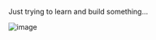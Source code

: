 Just trying to learn and build something...

![image](https://github.com/pratyush2331/portfolio-2/assets/72189926/3c48313c-065c-4a3d-8548-f0f2f306560d)

